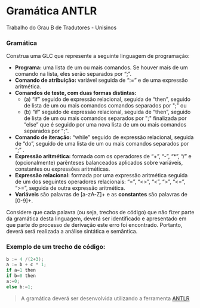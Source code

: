 # Gramática ANTLR

Trabalho do Grau B de Tradutores - Unisinos

### Gramática

Construa uma GLC que represente a seguinte linguagem de programação:

- **Programa:** uma lista de um ou mais comandos. Se houver mais de um comando na lista, eles serão separados por “;”.
- **Comando de atribuição:** variável seguida de “:=” e de uma expressão aritmética.
- **Comandos de teste, com duas formas distintas:**
    - (a) “if” seguido de expressão relacional, seguida de “then”, seguido de lista de um ou mais comandos comandos separados por ";" ou
    - (b) “if” seguido de expressão relacional, seguida de “then”, seguido de lista de um ou mais comandos separados por ";" finalizada por “else” que é seguido por uma nova lista de um ou mais comandos separados por ";".
- **Comando de iteração:** “while” seguido de expressão relacional, seguida de “do”, seguido de uma lista de um ou mais comandos separados por “;” .
- **Expressão aritmética:** formada com os operadores de “+”, “-”, “*”, “/” e (opcionalmente) parênteses balanceados aplicados sobre variáveis, constantes ou expressões aritméticas.
- **Expressão relacional:** formada por uma expressão aritmética seguida de um dos seguintes operadores relacionais: “=”, “<>”, “<”, “>”, “<=”, “>=”, seguida de outra expressão aritmética.
- **Variáveis** são palavras de [a-zA-Z]+ e as **constantes** são palavras de [0-9]+.

Considere que cada palavra (ou seja, trechos de código) que não fizer parte da gramática desta linguagem, deverá ser identificado e apresentado em que parte do processo de derivação este erro foi encontrado. Portanto, deverá será realizada a análise sintática e semântica.

### Exemplo de um trecho de código:

```cpp
b := 4 /(2+3);
a := b + c * 1;
if a=1 then
if b=0 then
a:=0;
else b:=1;
```

> A gramática deverá ser desenvolvida utilizando a ferramenta [ANTLR](https://www.antlr.org/)

